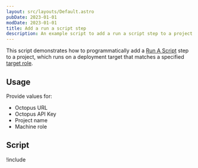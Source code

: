 ```yaml
---
layout: src/layouts/Default.astro
pubDate: 2023-01-01
modDate: 2023-01-01
title: Add a run a script step
description: An example script to add a run a script step to a project.
---
```


This script demonstrates how to programmatically add a [Run A Script](/docs/deployments/custom-scripts/run-a-script-step) step to a project, which runs on a deployment target that matches a specified [target role](/docs/infrastructure/deployment-targets/#target-roles).

## Usage

Provide values for:

- Octopus URL
- Octopus API Key
- Project name
- Machine role

## Script

!include <create-script-step-scripts>
